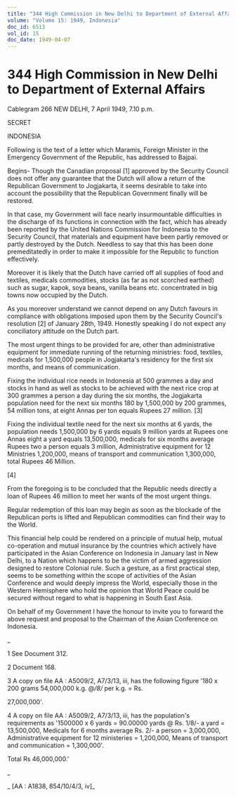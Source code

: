 ```yaml
---
title: "344 High Commission in New Delhi to Department of External Affairs"
volume: "Volume 15: 1949, Indonesia"
doc_id: 6513
vol_id: 15
doc_date: 1949-04-07
---
```


# 344 High Commission in New Delhi to Department of External Affairs

Cablegram 266 NEW DELHI, 7 April 1949, 7.10 p.m.

SECRET

INDONESIA

Following is the text of a letter which Maramis, Foreign Minister in the Emergency Government of the Republic, has addressed to Bajpai.

Begins- Though the Canadian proposal [1] approved by the Security Council does not offer any guarantee that the Dutch will allow a return of the Republican Government to Jogjakarta, it seems desirable to take into account the possibility that the Republican Government finally will be restored.

In that case, my Government will face nearly insurmountable difficulties in the discharge of its functions in connection with the fact, which has already been reported by the United Nations Commission for Indonesia to the Security Council, that materials and equipment have been partly removed or partly destroyed by the Dutch. Needless to say that this has been done premeditatedly in order to make it impossible for the Republic to function effectively.

Moreover it is likely that the Dutch have carried off all supplies of food and textiles, medicals commodities, stocks (as far as not scorched earthed) such as sugar, kapok, soya beans, vanilla beans etc. concentrated in big towns now occupied by the Dutch.

As you moreover understand we cannot depend on any Dutch favours in compliance with obligations imposed upon them by the Security Council's resolution [2] of January 28th, 1949. Honestly speaking I do not expect any conciliatory attitude on the Dutch part.

The most urgent things to be provided for are, other than administrative equipment for immediate running of the returning ministries: food, textiles, medicals for 1,500,000 people in Jogjakarta's residency for the first six months, and means of communication.

Fixing the individual rice needs in Indonesia at 500 grammes a day and stocks in hand as well as stocks to be achieved with the next rice crop at 300 grammes a person a day during the six months, the Jogjakarta population need for the next six months 180 by 1,500,000 by 200 grammes, 54 million tons, at eight Annas per ton equals Rupees 27 million. [3]

Fixing the individual textile need for the next six months at 6 yards, the population needs 1,500,000 by 6 yards equals 9 million yards at Rupees one Annas eight a yard equals 13,500,000, medicals for six months average Rupees two a person equals 3 million, Administrative equipment for 12 Ministries 1,200,000, means of transport and communication 1,300,000, total Rupees 46 Million.

[4]

From the foregoing is to be concluded that the Republic needs directly a loan of Rupees 46 million to meet her wants of the most urgent things.

Regular redemption of this loan may begin as soon as the blockade of the Republican ports is lifted and Republican commodities can find their way to the World.

This financial help could be rendered on a principle of mutual help, mutual co-operation and mutual insurance by the countries which actively have participated in the Asian Conference on Indonesia in January last in New Delhi, to a Nation which happens to be the victim of armed aggression designed to restore Colonial rule. Such a gesture, as a first practical step, seems to be something within the scope of activities of the Asian Conference and would deeply impress the World, especially those in the Western Hemisphere who hold the opinion that World Peace could be secured without regard to what is happening in South East Asia.

On behalf of my Government I have the honour to invite you to forward the above request and proposal to the Chairman of the Asian Conference on Indonesia.

_

1 See Document 312.

2 Document 168.

3 A copy on file AA : A5009/2, A7/3/13, iii, has the following figure '180 x 200 grams 54,000,000 k.g. @_/8/_ per k.g. = Rs.

27,000,000'.

4 A copy on file AA : A5009/2, A7/3/13, iii, has the population's requirements as '1500000 x 6 yards = 90.00000 yards @ Rs. 1/8/- a yard = 13,500,000, Medicals for 6 months average Rs. 2/- a person = 3,000,000, Administrative equipment for 12 ministeries = 1,200,000, Means of transport and communication = 1,300,000'.

Total Rs 46,000,000.'

_

_ [AA : A1838, 854/10/4/3, iv]_
